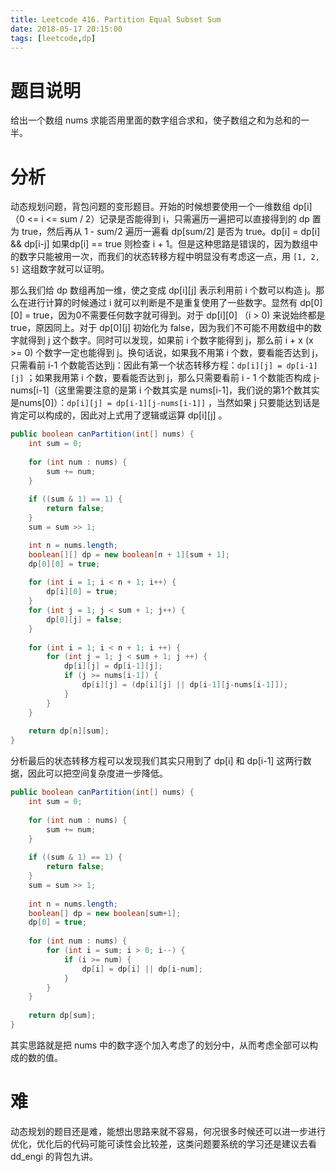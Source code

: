 ```yaml
---
title: Leetcode 416. Partition Equal Subset Sum
date: 2018-05-17 20:15:00
tags: [leetcode,dp]
---
```


# 题目说明

给出一个数组 nums 求能否用里面的数字组合求和，使子数组之和为总和的一半。

# 分析

动态规划问题，背包问题的变形题目。开始的时候想要使用一个一维数组 dp[i] （0 <= i <= sum / 2）记录是否能得到 i，只需遍历一遍把可以直接得到的 dp 置为 true，然后再从 1 - sum/2 遍历一遍看 dp[sum/2] 是否为 true。dp[i] = dp[i] && dp[i-j] 如果dp[i] == true 则检查 i + 1。但是这种思路是错误的，因为数组中的数字只能被用一次，而我们的状态转移方程中明显没有考虑这一点，用 `[1, 2, 5]` 这组数字就可以证明。

那么我们给 dp 数组再加一维，使之变成 dp\[i][j] 表示利用前 i 个数可以构造 j。那么在进行计算的时候通过 i 就可以判断是不是重复使用了一些数字。显然有 dp\[0][0] = true，因为0不需要任何数字就可得到。对于 dp\[i][0] （i > 0) 来说始终都是 true，原因同上。对于 dp\[0][j] 初始化为 false，因为我们不可能不用数组中的数字就得到 j 这个数字。同时可以发现，如果前 i 个数字能得到 j，那么前 i + x (x >= 0) 个数字一定也能得到 j。换句话说，如果我不用第 i 个数，要看能否达到 j，只需看前 i-1 个数能否达到j：因此有第一个状态转移方程：`dp[i][j] = dp[i-1][j]` ；如果我用第 i 个数，要看能否达到 j，那么只需要看前 i - 1 个数能否构成 j-nums[i-1]（这里需要注意的是第 i 个数其实是 nums[i-1]，我们说的第1个数其实是nums[0]）：`dp[i][j] = dp[i-1][j-nums[i-1]]` ，当然如果 j 只要能达到话是肯定可以构成的，因此对上式用了逻辑或运算 dp\[i][j] 。

```java
public boolean canPartition(int[] nums) {
    int sum = 0;
    
    for (int num : nums) {
        sum += num;
    }
    
    if ((sum & 1) == 1) {
        return false;
    }
    sum = sum >> 1;

    int n = nums.length;
    boolean[][] dp = new boolean[n + 1][sum + 1];
    dp[0][0] = true;
    
    for (int i = 1; i < n + 1; i++) {
        dp[i][0] = true;
    }
    for (int j = 1; j < sum + 1; j++) {
        dp[0][j] = false;
    }
    
    for (int i = 1; i < n + 1; i ++) {
        for (int j = 1; j < sum + 1; j ++) {
            dp[i][j] = dp[i-1][j];
            if (j >= nums[i-1]) {
                dp[i][j] = (dp[i][j] || dp[i-1][j-nums[i-1]]);
            }
        }
    }
   
    return dp[n][sum];
}
```

分析最后的状态转移方程可以发现我们其实只用到了 dp[i] 和 dp[i-1] 这两行数据，因此可以把空间复杂度进一步降低。

```java
public boolean canPartition(int[] nums) {
    int sum = 0;
    
    for (int num : nums) {
        sum += num;
    }
    
    if ((sum & 1) == 1) {
        return false;
    }
    sum = sum >> 1;
    
    int n = nums.length;
    boolean[] dp = new boolean[sum+1];
    dp[0] = true;
    
    for (int num : nums) {
        for (int i = sum; i > 0; i--) {
            if (i >= num) {
                dp[i] = dp[i] || dp[i-num];
            }
        }
    }
    
    return dp[sum];
}
```

其实思路就是把 nums 中的数字逐个加入考虑了的划分中，从而考虑全部可以构成的数的值。

# 难

动态规划的题目还是难，能想出思路来就不容易，何况很多时候还可以进一步进行优化，优化后的代码可能可读性会比较差，这类问题要系统的学习还是建议去看 dd_engi 的背包九讲。


